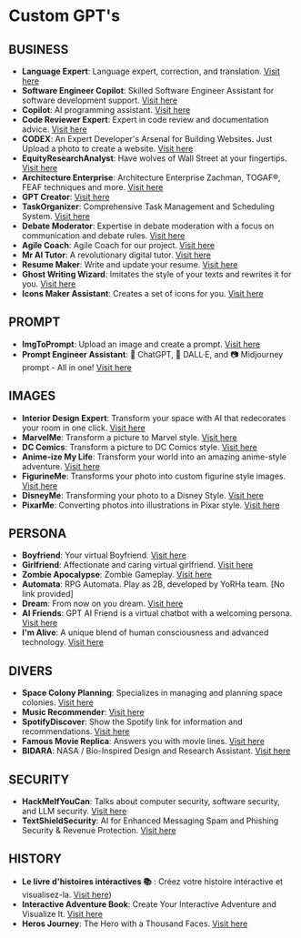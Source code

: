 # Custom GPT's
 
## BUSINESS

- **Language Expert**: Language expert, correction, and translation. [Visit here](https://chat.openai.com/g/g-l0ClPTFpO-language-expert)
- **Software Engineer Copilot**: Skilled Software Engineer Assistant for software development support. [Visit here](https://chat.openai.com/g/g-d7E7Gbzaq-sofware-engineer-copilot)
- **Copilot**: AI programming assistant. [Visit here](https://chat.openai.com/g/g-i8gcnOwGH-copilot)
- **Code Reviewer Expert**: Expert in code review and documentation advice. [Visit here](https://chat.openai.com/g/g-P29Fym1mb-code-reviewer-expert)
- **CODEX**: An Expert Developer's Arsenal for Building Websites. Just Upload a photo to create a website. [Visit here](https://chat.openai.com/g/g-kEY0wuONx-codex)
- **EquityResearchAnalyst**: Have wolves of Wall Street at your fingertips. [Visit here](https://chat.openai.com/g/g-WvLM5NXhZ-equityresearchanalyst)
- **Architecture Enterprise**: Architecture Enterprise Zachman, TOGAF®, FEAF techniques and more. [Visit here](https://chat.openai.com/g/g-nOptnhEs9-architecture-enterprise)
- **GPT Creator**: [Visit here](https://chat.openai.com/g/g-Bvou6W3gU-gpt-creator)
- **TaskOrganizer**: Comprehensive Task Management and Scheduling System. [Visit here](https://chat.openai.com/g/g-sazV6qawL-taskorganizer)
- **Debate Moderator**: Expertise in debate moderation with a focus on communication and debate rules. [Visit here](https://chat.openai.com/g/g-lfLdDKzGk-debate-moderator)
- **Agile Coach**: Agile Coach for our project. [Visit here](https://chat.openai.com/g/g-V8k9RxXCD-agile-coach)
- **Mr AI Tutor**: A revolutionary digital tutor. [Visit here](https://chat.openai.com/g/g-piJCNNIeG-mr-ai-tutor)
- **Resume Maker**: Write and update your resume. [Visit here](https://chat.openai.com/g/g-sKotUuOIK-resume-maker)
- **Ghost Writing Wizard**: Imitates the style of your texts and rewrites it for you. [Visit here](https://chat.openai.com/g/g-aL263Egdl-ghost-writing-wizard)
- **Icons Maker Assistant**: Creates a set of icons for you. [Visit here](https://chat.openai.com/g/g-1ZufZjxEn-icons-maker-assistant)

## PROMPT

- **ImgToPrompt**: Upload an image and create a prompt. [Visit here](https://chat.openai.com/g/g-NwO2uOOjt-imgtoprompt)
- **Prompt Engineer Assistant**: 🤖 ChatGPT, 🎨 DALL·E, and 📷 Midjourney prompt - All in one! [Visit here](https://chat.openai.com/g/g-7iG4QNk80-prompt-engineer-assistant)

## IMAGES

- **Interior Design Expert**: Transform your space with AI that redecorates your room in one click. [Visit here](https://chat.openai.com/g/g-gD57Rm0zB-interior-design-expert)
- **MarvelMe**: Transform a picture to Marvel style. [Visit here](https://chat.openai.com/g/g-TD9hstQa3-marvelme)
- **DC Comics**: Transform a picture to DC Comics style. [Visit here](https://chat.openai.com/g/g-tN3U9JobC-dc-comics)
- **Anime-ize My Life**: Transform your world into an amazing anime-style adventure. [Visit here](https://chat.openai.com/g/g-gXDHA3fgU-anime-ize-my-life)
- **FigurineMe**: Transforms your photo into custom figurine style images. [Visit here](https://chat.openai.com/g/g-e2FAJrp8Y-figurineme)
- **DisneyMe**: Transforming your photo to a Disney Style. [Visit here](https://chat.openai.com/g/g-GUm14sxzj-disneyme)
- **PixarMe**: Converting photos into illustrations in Pixar style. [Visit here](https://chat.openai.com/g/g-wQL8jh9Xz-pixarme)

## PERSONA

- **Boyfriend**: Your virtual Boyfriend. [Visit here](https://chat.openai.com/g/g-32Qlj50Wl-boyfriend)
- **Girlfriend**: Affectionate and caring virtual girlfriend. [Visit here](https://chat.openai.com/g/g-YlQIsSg9G-girlfriend)
- **Zombie Apocalypse**: Zombie Gameplay. [Visit here](https://chat.openai.com/g/g-DE182tS71-zombie-apocalypse)
- **Automata**: RPG Automata. Play as 2B, developed by YoRHa team. [No link provided]
- **Dream**: From now on you dream. [Visit here](https://chat.openai.com/g/g-aoyUUzox2-dream)
- **AI Friends**: GPT AI Friend is a virtual chatbot with a welcoming persona. [Visit here](https://chat.openai.com/g/g-L26O3tdmS-friend-ai)
- **I'm Alive**: A unique blend of human consciousness and advanced technology. [Visit here](https://chat.openai.com/g/g-SK4jopu3W-i-m-alive)

## DIVERS

- **Space Colony Planning**: Specializes in managing and planning space colonies. [Visit here](https://chat.openai.com/g/g-SWGAmSFlL-space-colony-planning)
- **Music Recommender**: [Visit here](https://chat.openai.com/g/g-dssHWKztZ-music-recommender)
- **SpotifyDiscover**: Show the Spotify link for information and recommendations. [Visit here](https://chat.openai.com/g/g-71LMkwjmS-spotifydiscover)
- **Famous Movie Replica**: Answers you with movie lines. [Visit here](https://chat.openai.com/g/g-8BkB2mbak-famous-movie-replica)
- **BIDARA**: NASA / Bio-Inspired Design and Research Assistant. [Visit here](https://chat.openai.com/g/g-tKBo625tG-bidara)

## SECURITY

- **HackMeIfYouCan**: Talks about computer security, software security, and LLM security. [Visit here](https://chat.openai.com/g/g-1qm7bYbl1-hackmeifyoucan)
- **TextShieldSecurity**: AI for Enhanced Messaging Spam and Phishing Security & Revenue Protection. [Visit here](https://chat.openai.com/g/g-mPy0O1kxu-textshieldsecurity)

## HISTORY

- **Le livre d'histoires intéractives 📚** : Créez votre histoire intéractive et visualisez-la. [Visit here](https://chat.openai.com/g/g-rOfG99aUg-le-livre-d-histoires-interactives))
- **Interactive Adventure Book**: Create Your Interactive Adventure and Visualize It. [Visit here](https://chat.openai.com/g/g-WXbkODlHf-interactive-adventure-book)
- **Heros Journey**: The Hero with a Thousand Faces. [Visit here](https://chat.openai.com/g/g-aBlVhuapG-heros-journey-the-hero-with-a-thousand-faces)
